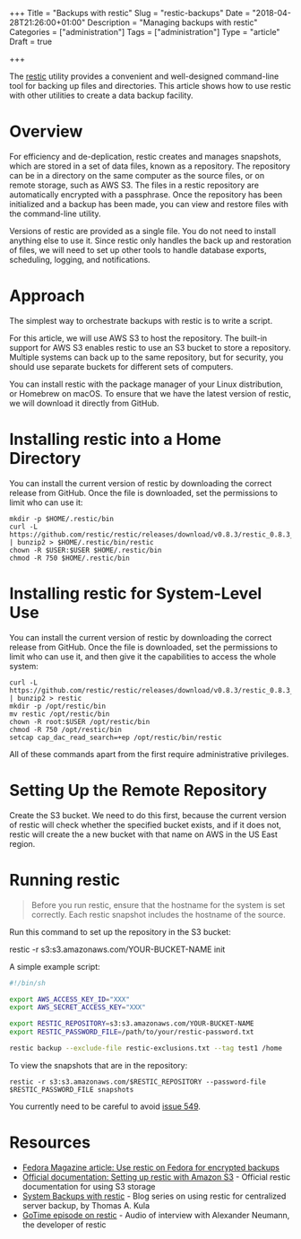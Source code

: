+++
Title = "Backups with restic"
Slug = "restic-backups"
Date = "2018-04-28T21:26:00+01:00"
Description = "Managing backups with restic"
Categories = ["administration"]
Tags = ["administration"]
Type = "article"
Draft = true

+++

The [restic](https://restic.net/) utility provides a convenient and well-designed command-line tool for backing up files and directories. This article shows how to use restic with other utilities to create a data backup facility.

<!--more-->

# Overview

For efficiency and de-deplication, restic creates and manages snapshots, which are stored in a set of data files, known as a repository. The repository can be in a directory on the same computer as the source files, or on remote storage, such as AWS S3. The files in a restic repository are automatically encrypted with a passphrase. Once the repository has been initialized and a backup has been made, you can view and restore files with the command-line utility.

Versions of restic are provided as a single file. You do not need to install anything else to use it. Since restic only handles the back up and restoration of files, we will need to set up other tools to handle database exports, scheduling, logging, and notifications.

# Approach

The simplest way to orchestrate backups with restic is to write a script.

For this article, we will use AWS S3 to host the repository. The built-in support for AWS S3 enables restic to use an S3 bucket to store a repository. Multiple systems can back up to the same repository, but for security, you should use separate buckets for different sets of computers.

You can install restic with the package manager of your Linux distribution, or Homebrew on macOS. To ensure that we have the latest version of restic, we will download it directly from GitHub.

# Installing restic into a Home Directory

You can install the current version of restic by downloading the correct release from GitHub. Once the file is downloaded, set the permissions to limit who can use it:

    mkdir -p $HOME/.restic/bin
    curl -L https://github.com/restic/restic/releases/download/v0.8.3/restic_0.8.3_linux_amd64.bz2 | bunzip2 > $HOME/.restic/bin/restic
    chown -R $USER:$USER $HOME/.restic/bin
    chmod -R 750 $HOME/.restic/bin

# Installing restic for System-Level Use  

You can install the current version of restic by downloading the correct release from GitHub. Once the file is downloaded, set the permissions to limit who can use it, and then give it the capabilities to access the whole system:

    curl -L https://github.com/restic/restic/releases/download/v0.8.3/restic_0.8.3_linux_amd64.bz2 | bunzip2 > restic
    mkdir -p /opt/restic/bin
    mv restic /opt/restic/bin
    chown -R root:$USER /opt/restic/bin
    chmod -R 750 /opt/restic/bin
    setcap cap_dac_read_search=+ep /opt/restic/bin/restic

All of these commands apart from the first require administrative privileges.

# Setting Up the Remote Repository

Create the S3 bucket. We need to do this first, because the current version of restic will check whether the specified bucket exists, and if it does not, restic will create the a new bucket with that name on AWS in the US East region.

# Running restic

> Before you run restic, ensure that the hostname for the system is set correctly. Each restic snapshot includes the hostname of the source.

Run this command to set up the repository in the S3 bucket:

restic -r s3:s3.amazonaws.com/YOUR-BUCKET-NAME init

A simple example script:

~~~bash
#!/bin/sh

export AWS_ACCESS_KEY_ID="XXX"
export AWS_SECRET_ACCESS_KEY="XXX"

export RESTIC_REPOSITORY=s3:s3.amazonaws.com/YOUR-BUCKET-NAME
export RESTIC_PASSWORD_FILE=/path/to/your/restic-password.txt

restic backup --exclude-file restic-exclusions.txt --tag test1 /home
~~~

To view the snapshots that are in the repository:

    restic -r s3:s3.amazonaws.com/$RESTIC_REPOSITORY --password-file $RESTIC_PASSWORD_FILE snapshots

You currently need to be careful to avoid [issue 549](https://github.com/restic/restic/issues/549).

# Resources

* [Fedora Magazine article: Use restic on Fedora for encrypted backups](https://fedoramagazine.org/use-restic-encrypted-backups/)
* [Official documentation: Setting up restic with Amazon S3](https://restic.readthedocs.io/en/stable/080_examples.html#setting-up-restic-with-amazon-s3) - Official restic documentation for using S3 storage
* [System Backups with restic](https://kula.tproa.net/lnt/computers/backups/restic-systems-backups/) - Blog series on using restic for centralized server backup, by Thomas A. Kula
* [GoTime episode on restic](https://changelog.com/gotime/48) - Audio of interview with Alexander Neumann, the developer of restic
